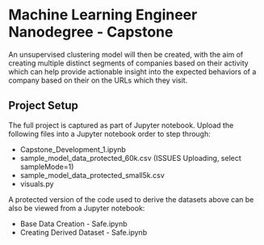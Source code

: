 # Machine Learning Engineer Nanodegree - Capstone

An unsupervised clustering model will then be created, with the aim of creating multiple distinct segments of companies based on their activity which can help provide actionable insight into the expected behaviors of a company based on their on the URLs which they visit. 

## Project Setup

The full project is captured as part of Jupyter notebook. Upload the following files into a Jupyter notebook order to step through:
- Capstone_Development_1.ipynb
- sample_model_data_protected_60k.csv (ISSUES Uploading, select sampleMode=1)
- sample_model_data_protected_small5k.csv
- visuals.py

A protected version of the code used to derive the datasets above can be also be viewed from a  Jupyter notebook:
- Base Data Creation - Safe.ipynb
- Creating Derived Dataset - Safe.ipynb

